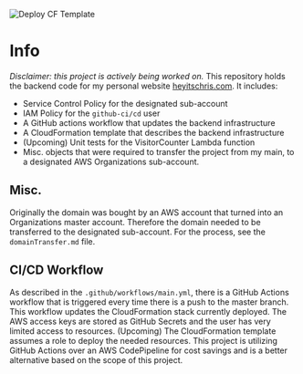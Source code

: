 ![Deploy CF Template](https://github.com/what-name/heyitschris.com-backend/workflows/Deploy%20CF%20Template/badge.svg)

# Info
*Disclaimer: this project is actively being worked on.*
This repository holds the backend code for my personal website [heyitschris.com](https://heyitschris.com).
It includes:
- Service Control Policy for the designated sub-account
- IAM Policy for the `github-ci/cd` user
- A GitHub actions workflow that updates the backend infrastructure
- A CloudFormation template that describes the backend infrastructure
- (Upcoming) Unit tests for the VisitorCounter Lambda function
- Misc. objects that were required to transfer the project from my main, to a designated AWS Organizations sub-account.

## Misc.
Originally the domain was bought by an AWS account that turned into an Organizations master account. Therefore the domain needed to be transferred to the designated sub-account. For the process, see the `domainTransfer.md` file.

## CI/CD Workflow
As described in the `.github/workflows/main.yml`, there is a GitHub Actions workflow that is triggered every time there is a push to the master branch. This workflow updates the CloudFormation stack currently deployed. The AWS access keys are stored as GitHub Secrets and the user has very limited access to resources. (Upcoming) The CloudFormation template assumes a role to deploy the needed resources. This project is utilizing GitHub Actions over an AWS CodePipeline for cost savings and is a better alternative based on the scope of this project.